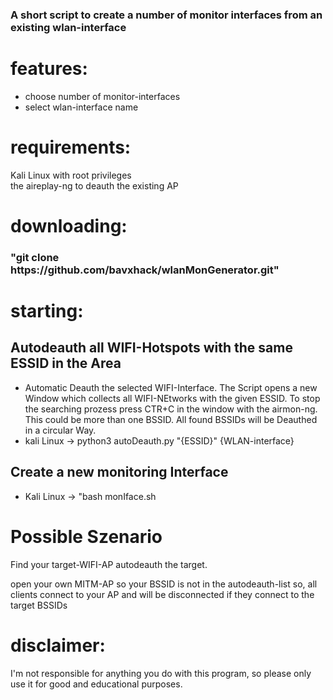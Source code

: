 

<h3> A short script to create a number of monitor interfaces from an existing wlan-interface</h3>



# features:
  * choose number of monitor-interfaces<br>
  * select wlan-interface name<br>
  

# requirements:
  Kali Linux  with root privileges<br>
  the aireplay-ng to deauth the existing AP<br>


# downloading:
  <h3>"git clone https://github.com/bavxhack/wlanMonGenerator.git"</h3>

# starting:
## Autodeauth all WIFI-Hotspots with the same ESSID in the Area
  * Automatic Deauth the selected WIFI-Interface. The Script opens a new Window which collects all WIFI-NEtworks with the given ESSID. To stop the searching prozess press CTR+C in the window with the airmon-ng. This could be more than one BSSID. All found BSSIDs will be Deauthed in a circular Way.
  * kali Linux -> python3 autoDeauth.py "{ESSID}" {WLAN-interface}
  
  
## Create a new monitoring Interface
  * Kali Linux -> "bash monIface.sh<br>
 
# Possible Szenario
Find your target-WIFI-AP
autodeauth the target.

open your own MITM-AP so your BSSID is not in the autodeauth-list so, all clients connect to your AP and will be disconnected if they connect to the target BSSIDs

# disclaimer:
  I'm not responsible for anything you do with this program, so please only use it for good and educational purposes.
